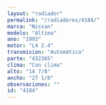 ```yaml
---
layout: "radiador"
permalink: "/radiadores/4184/"
marca: "Nissan"
modelo: "Altima"
ano: "1993"
motor: "L4 2.4"
transmision: "Automática"
parte: "432365"
clima: "Con clima"
alto: "14 7/8"
ancho: "27 1/8"
observaciones: ""
id: "4184"
---
```


